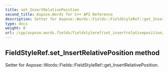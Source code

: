 ```yaml
---
title: set_InsertRelativePosition
second_title: Aspose.Words for C++ API Reference
description: Setter for Aspose::Words::Fields::FieldStyleRef::get_InsertRelativePosition. 
type: docs
weight: 0
url: /cpp/aspose.words.fields/fieldstyleref/set_insertrelativeposition/
---
```

## FieldStyleRef.set_InsertRelativePosition method


Setter for Aspose::Words::Fields::FieldStyleRef::get_InsertRelativePosition. 

